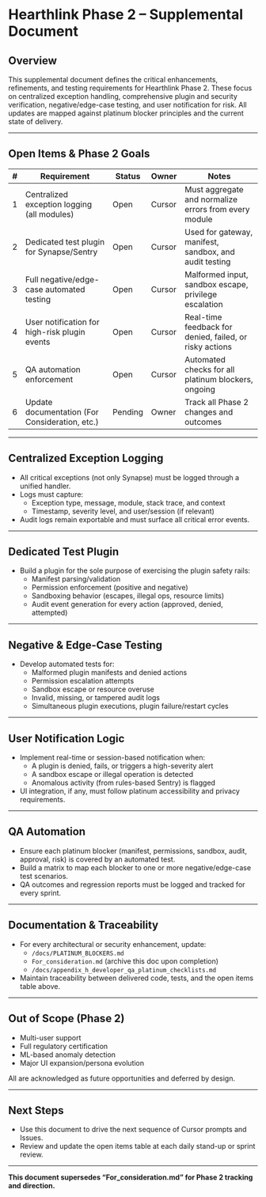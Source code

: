 # Hearthlink Phase 2 – Supplemental Document

## Overview

This supplemental document defines the critical enhancements, refinements, and testing requirements for Hearthlink Phase 2. These focus on centralized exception handling, comprehensive plugin and security verification, negative/edge-case testing, and user notification for risk. All updates are mapped against platinum blocker principles and the current state of delivery.

---

## Open Items & Phase 2 Goals

| #  | Requirement                                    | Status        | Owner      | Notes                                                  |
|----|------------------------------------------------|---------------|------------|--------------------------------------------------------|
| 1  | Centralized exception logging (all modules)    | Open          | Cursor     | Must aggregate and normalize errors from every module   |
| 2  | Dedicated test plugin for Synapse/Sentry       | Open          | Cursor     | Used for gateway, manifest, sandbox, and audit testing |
| 3  | Full negative/edge-case automated testing      | Open          | Cursor     | Malformed input, sandbox escape, privilege escalation  |
| 4  | User notification for high-risk plugin events  | Open          | Cursor     | Real-time feedback for denied, failed, or risky actions|
| 5  | QA automation enforcement                      | Open          | Cursor     | Automated checks for all platinum blockers, ongoing    |
| 6  | Update documentation (For Consideration, etc.) | Pending       | Owner      | Track all Phase 2 changes and outcomes                 |

---

## Centralized Exception Logging

- All critical exceptions (not only Synapse) must be logged through a unified handler.
- Logs must capture:
    - Exception type, message, module, stack trace, and context
    - Timestamp, severity level, and user/session (if relevant)
- Audit logs remain exportable and must surface all critical error events.

---

## Dedicated Test Plugin

- Build a plugin for the sole purpose of exercising the plugin safety rails:
    - Manifest parsing/validation
    - Permission enforcement (positive and negative)
    - Sandboxing behavior (escapes, illegal ops, resource limits)
    - Audit event generation for every action (approved, denied, attempted)

---

## Negative & Edge-Case Testing

- Develop automated tests for:
    - Malformed plugin manifests and denied actions
    - Permission escalation attempts
    - Sandbox escape or resource overuse
    - Invalid, missing, or tampered audit logs
    - Simultaneous plugin executions, plugin failure/restart cycles

---

## User Notification Logic

- Implement real-time or session-based notification when:
    - A plugin is denied, fails, or triggers a high-severity alert
    - A sandbox escape or illegal operation is detected
    - Anomalous activity (from rules-based Sentry) is flagged
- UI integration, if any, must follow platinum accessibility and privacy requirements.

---

## QA Automation

- Ensure each platinum blocker (manifest, permissions, sandbox, audit, approval, risk) is covered by an automated test.
- Build a matrix to map each blocker to one or more negative/edge-case test scenarios.
- QA outcomes and regression reports must be logged and tracked for every sprint.

---

## Documentation & Traceability

- For every architectural or security enhancement, update:
    - `/docs/PLATINUM_BLOCKERS.md`
    - `For_consideration.md` (archive this doc upon completion)
    - `/docs/appendix_h_developer_qa_platinum_checklists.md`
- Maintain traceability between delivered code, tests, and the open items table above.

---

## Out of Scope (Phase 2)

- Multi-user support
- Full regulatory certification
- ML-based anomaly detection
- Major UI expansion/persona evolution

All are acknowledged as future opportunities and deferred by design.

---

## Next Steps

- Use this document to drive the next sequence of Cursor prompts and Issues.
- Review and update the open items table at each daily stand-up or sprint review.

---

**This document supersedes “For_consideration.md” for Phase 2 tracking and direction.**

